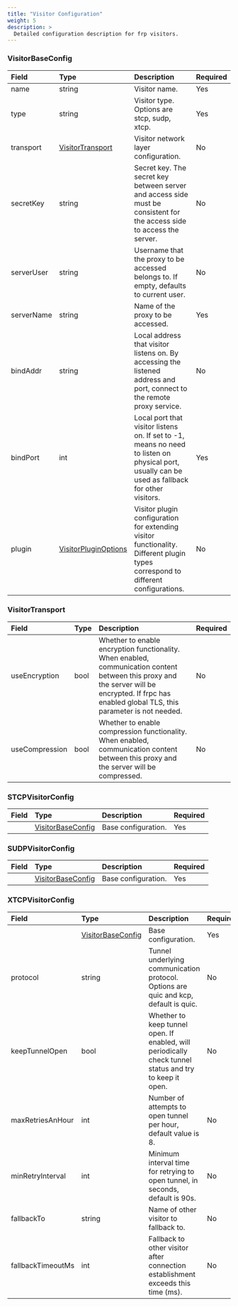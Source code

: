 ```yaml
---
title: "Visitor Configuration"
weight: 5
description: >
  Detailed configuration description for frp visitors.
---
```


### VisitorBaseConfig

| Field | Type | Description | Required |
| :--- | :--- | :--- | :--- |
| name | string | Visitor name. | Yes |
| type | string | Visitor type. Options are stcp, sudp, xtcp. | Yes |
| transport | [VisitorTransport](#visitortransport) | Visitor network layer configuration. | No |
| secretKey | string | Secret key. The secret key between server and access side must be consistent for the access side to access the server. | No |
| serverUser | string | Username that the proxy to be accessed belongs to. If empty, defaults to current user. | No |
| serverName | string | Name of the proxy to be accessed. | Yes |
| bindAddr | string | Local address that visitor listens on. By accessing the listened address and port, connect to the remote proxy service. | No |
| bindPort | int | Local port that visitor listens on. If set to -1, means no need to listen on physical port, usually can be used as fallback for other visitors. | Yes |
| plugin | [VisitorPluginOptions](../visitor-plugin) | Visitor plugin configuration for extending visitor functionality. Different plugin types correspond to different configurations. | No |

### VisitorTransport

| Field | Type | Description | Required |
| :--- | :--- | :--- | :--- |
| useEncryption | bool | Whether to enable encryption functionality. When enabled, communication content between this proxy and the server will be encrypted. If frpc has enabled global TLS, this parameter is not needed. | No |
| useCompression | bool | Whether to enable compression functionality. When enabled, communication content between this proxy and the server will be compressed. | No |

### STCPVisitorConfig

| Field | Type | Description | Required |
| :--- | :--- | :--- | :--- |
| | [VisitorBaseConfig](#visitorbaseconfig) | Base configuration. | Yes |

### SUDPVisitorConfig

| Field | Type | Description | Required |
| :--- | :--- | :--- | :--- |
| | [VisitorBaseConfig](#visitorbaseconfig) | Base configuration. | Yes |

### XTCPVisitorConfig

| Field | Type | Description | Required |
| :--- | :--- | :--- | :--- |
| | [VisitorBaseConfig](#visitorbaseconfig) | Base configuration. | Yes |
| protocol | string | Tunnel underlying communication protocol. Options are quic and kcp, default is quic. | No |
| keepTunnelOpen | bool | Whether to keep tunnel open. If enabled, will periodically check tunnel status and try to keep it open. | No |
| maxRetriesAnHour | int | Number of attempts to open tunnel per hour, default value is 8. | No |
| minRetryInterval | int | Minimum interval time for retrying to open tunnel, in seconds, default is 90s. | No |
| fallbackTo | string | Name of other visitor to fallback to. | No |
| fallbackTimeoutMs | int | Fallback to other visitor after connection establishment exceeds this time (ms). | No |